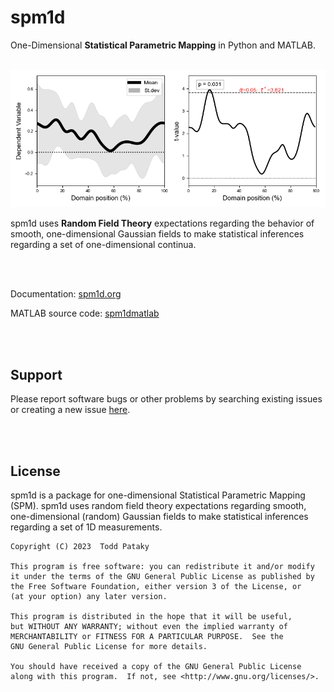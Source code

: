 # spm1d

One-Dimensional <b>Statistical Parametric Mapping</b> in Python and MATLAB.

<br>

<img src="img.png" alt="image" width="600"/>

<br>

spm1d uses <b>Random Field Theory</b> expectations regarding the behavior of smooth, one-dimensional Gaussian fields to make statistical inferences regarding a set of one-dimensional continua.

<br>
<br>

Documentation: [spm1d.org](http://spm1d.org)

MATLAB source code: [spm1dmatlab](https://github.com/0todd0000/spm1dmatlab)

<br>
<br>

## Support


Please report software bugs or other problems by searching existing issues or creating a new issue [here](https://github.com/0todd0000/spm1d/issues).

<br>
<br>

## License

spm1d is a package for one-dimensional Statistical Parametric Mapping (SPM). spm1d uses random field theory expectations regarding smooth, one-dimensional (random) Gaussian fields to make statistical inferences regarding a set of 1D measurements.

    Copyright (C) 2023  Todd Pataky

    This program is free software: you can redistribute it and/or modify
    it under the terms of the GNU General Public License as published by
    the Free Software Foundation, either version 3 of the License, or
    (at your option) any later version.

    This program is distributed in the hope that it will be useful,
    but WITHOUT ANY WARRANTY; without even the implied warranty of
    MERCHANTABILITY or FITNESS FOR A PARTICULAR PURPOSE.  See the
    GNU General Public License for more details.

    You should have received a copy of the GNU General Public License
    along with this program.  If not, see <http://www.gnu.org/licenses/>.